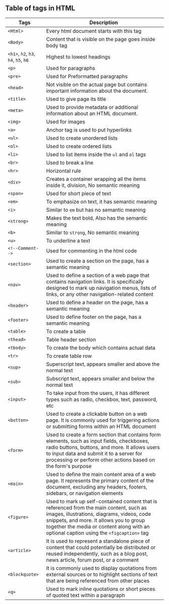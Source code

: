 ## Table of tags in HTML

| Tags            | Description     
| --------------- | --------------- |
| `<Html>` | Every html document starts with this tag |
| `<Body>` | Content that is visible on the page goes inside body tag |
| `<h1>`, `h2`, `h3`, `h4`, `h5`, `h6` | Highest to lowest headings |
| `<p>` | Used for paragraphs |
| `<pre>` | Used for Preformatted paragraphs |
| `<head>` | Not visible on the actual page but contains important information about the document. |
| `<title>` | Used to give page its title |
| `<meta>` | Used to provide metadata or additional information about an HTML document. |
| `<img>` | Used for images |
| `<a>` | Anchor tag is used to put hyperlinks  |
| `<ul>` | Used to create unordered lists |
| `<ol>` | Used to create ordered lists |
| `<li>` | Used to list items inside the `ul` and `ol` tags |
| `<br>` | Used to break a line  |
| `<hr>` | Horizontal rule |
| `<div>` | Creates a container wrapping all the items inside it, division, No semantic meaning |
| `<span>` | Used for short piece of text |
| `<em>` | To emphasize on text, it has semantic meaning |
| `<i>` | Similar to `em` but has no semantic meaning  |
| `<strong>` | Makes the text bold, Also has the semantic meaning | 
| `<b>` | Similar to `strong`, No semantic meaning |
| `<u>` | To underline a text |
| `<!--Comment-->` | Used for commenting in the html code |
|`<section>`| Used to create a section on the page, has a semantic meaning |
|`<nav>`| Used to define a section of a web page that contains navigation links. It is specifically designed to mark up navigation menus, lists of links, or any other navigation-related content |
| `<header>` | Used to define a header on the page, has a semantic meaning |
| `<footer>` | Used to define footer on the page, has a semantic meaning |
| `<table>` | To create a table |
| `<thead>` | Table header section |
| `<tbody>` | To create the body which contains actual data |
| `<tr>` | To create table row |
| `<sup>` | Superscript text, appears smaller and above the normal text |
| `<sub>` | Subscript text, appears smaller and below the normal text |
| `<input>` | To take input from the users, it has different types such as radio, checkbox, text, password, etc |
| `<button>` | Used to create a clickable button on a web page. It is commonly used for triggering actions or submitting forms within an HTML document |
| `<form>` | Used to create a form section that contains form elements, such as input fields, checkboxes, radio buttons, buttons, and more. It allows users to input data and submit it to a server for processing or perform other actions based on the form's purpose |
| `<main>` | Used to define the main content area of a web page. It represents the primary content of the document, excluding any headers, footers, sidebars, or navigation elements |
| `<figure>` | Used to mark up self-contained content that is referenced from the main content, such as images, illustrations, diagrams, videos, code snippets, and more. It allows you to group together the media or content along with an optional caption using the `<figcaption>` tag |
|`<article>`| It is used to represent a standalone piece of content that could potentially be distributed or reused independently, such as a blog post, news article, forum post, or a comment |
|`<blockquote>`| It is commonly used to display quotations from external sources or to highlight sections of text that are being referenced from other places |
|`<q>`| Used to mark inline quotations or short pieces of quoted text within a paragraph |
